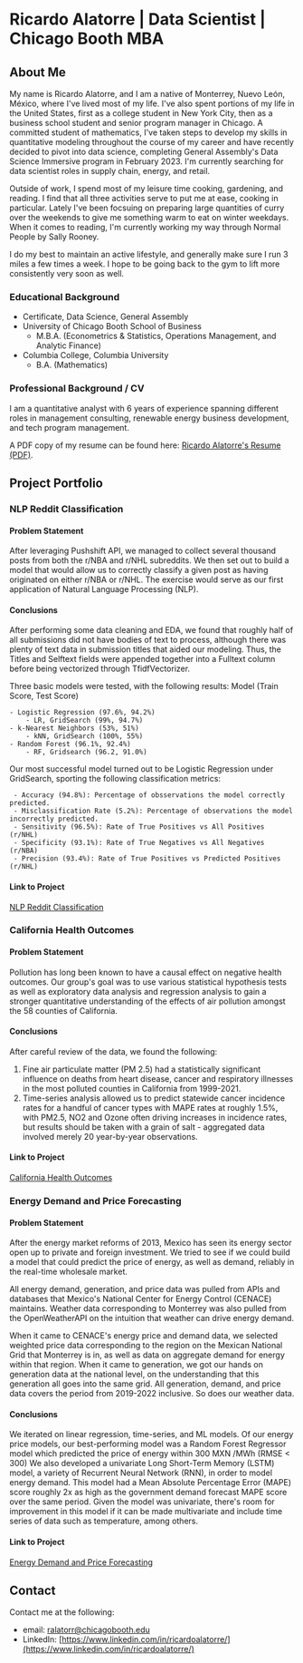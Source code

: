 # Ricardo Alatorre | Data Scientist | Chicago Booth MBA

## About Me

My name is Ricardo Alatorre, and I am a native of Monterrey, Nuevo León, México, where I've lived most of my life. I've also spent portions of my life in the United States, first as a college student in New York City, then as a business school student and senior program manager in Chicago. A committed student of mathematics, I've taken steps to develop my skills in quantitative modeling throughout the course of my career and have recently decided to pivot into data science, completing General Assembly's Data Science Immersive program in February 2023. I'm currently searching for data scientist roles in supply chain, energy, and retail.

Outside of work, I spend most of my leisure time cooking, gardening, and reading. I find that all three activities serve to put me at ease, cooking in particular. Lately I've been focsuing on preparing large quantities of curry over the weekends to give me something warm to eat on winter weekdays. When it comes to reading, I'm currently working my way through Normal People by Sally Rooney.

I do my best to maintain an active lifestyle, and generally make sure I run 3 miles a few times a week. I hope to be going back to the gym to lift more consistently very soon as well.

### Educational Background
- Certificate, Data Science, General Assembly
- University of Chicago Booth School of Business
  - M.B.A. (Econometrics & Statistics, Operations Management, and Analytic Finance)
- Columbia College, Columbia University
  - B.A. (Mathematics)  

### Professional Background / CV

I am a quantitative analyst with 6 years of experience spanning different roles in management consulting, renewable energy business development, and tech program management.

A PDF copy of my resume can be found here: [Ricardo Alatorre's Resume (PDF)](https://github.com/ralatorr/ralatorr.github.io/blob/main/Resume/Ricardo_Alatorre_Resume_2023.pdf).

## Project Portfolio
### NLP Reddit Classification
#### Problem Statement
After leveraging Pushshift API, we managed to collect several thousand posts from both the r/NBA and r/NHL subreddits. We then set out to build a model that would allow us to correctly classify a given post as having originated on either r/NBA or r/NHL. The exercise would serve as our first application of Natural Language Processing (NLP).

#### Conclusions

After performing some data cleaning and EDA, we found that roughly half of all submissions did not have bodies of text to process, although there was plenty of text data in submission titles that aided our modeling. Thus, the Titles and Selftext fields were appended together into a Fulltext column before being vectorized through TfidfVectorizer.

Three basic models were tested, with the following results:
Model (Train Score, Test Score)

    - Logistic Regression (97.6%, 94.2%)
        - LR, GridSearch (99%, 94.7%)
    - k-Nearest Neighbors (53%, 51%)
        - kNN, GridSearch (100%, 55%)
    - Random Forest (96.1%, 92.4%)
        - RF, Gridsearch (96.2, 91.0%)
    
Our most successful model turned out to be Logistic Regression under GridSearch, sporting the following classification metrics:

     - Accuracy (94.8%): Percentage of obsservations the model correctly predicted.
     - Misclassification Rate (5.2%): Percentage of observations the model incorrectly predicted.
     - Sensitivity (96.5%): Rate of True Positives vs All Positives (r/NHL)
     - Specificity (93.1%): Rate of True Negatives vs All Negatives (r/NBA)
     - Precision (93.4%): Rate of True Positives vs Predicted Positives (r/NHL)


#### Link to Project
[NLP Reddit Classification](https://github.com/ralatorr/ralatorr.github.io/tree/main/Reddit_Classification)

### California Health Outcomes
#### Problem Statement
Pollution has long been known to have a causal effect on negative health outcomes. Our group's goal was to use various statistical hypothesis tests as well as exploratory data analysis and regression analysis to gain a stronger quantitative understanding of the effects of air pollution amongst the 58 counties of California.

#### Conclusions

After careful review of the data, we found the following:

1. Fine air particulate matter (PM 2.5)  had a statistically significant influence on deaths from heart disease, cancer and respiratory illnesses in the most polluted counties in California from 1999-2021. 
2. Time-series analysis allowed us to predict statewide cancer incidence rates for a handful of cancer types with MAPE rates at roughly 1.5%, with PM2.5, NO2 and Ozone often driving increases in incidence rates, but results should be taken with a grain of salt - aggregated data involved merely 20 year-by-year observations.

#### Link to Project
[California Health Outcomes](https://github.com/ralatorr/ralatorr.github.io/tree/main/Health_Outcomes)

### Energy Demand and Price Forecasting
#### Problem Statement

After the energy market reforms of 2013, Mexico has seen its energy sector open up to private and foreign investment. We tried to see if we could build a model that could predict the price of energy, as well as demand, reliably in the real-time wholesale market.

All energy demand, generation, and price data was pulled from APIs and databases that Mexico's National Center for Energy Control (CENACE) maintains. Weather data corresponding to Monterrey was also pulled from the OpenWeatherAPI on the intuition that weather can drive energy demand.

When it came to CENACE's energy price and demand data, we selected weighted price data corresponding to the region on the Mexican National Grid that Monterrey is in, as well as data on aggregate demand for energy within that region. When it came to generation, we got our hands on generation data at the national level, on the understanding that this generation all goes into the same grid. All generation, demand, and price data covers the period from 2019-2022 inclusive. So does our weather data. 

#### Conclusions

We iterated on linear regression, time-series, and ML models.
Of our energy price models, our best-performing model was a Random Forest Regressor model which predicted the price of energy within 300 MXN /MWh (RMSE < 300)
We also developed a univariate Long Short-Term Memory (LSTM) model, a variety of Recurrent Neural Network (RNN), in order to model energy demand. This model had a Mean Absolute Percentage Error (MAPE) score roughly 2x as high as the government demand forecast MAPE score over the same period. Given the model was univariate, there's room for improvement in this model if it can be made multivariate and include time series of data such as temperature, among others.

#### Link to Project
[Energy Demand and Price Forecasting](https://github.com/ralatorr/ralatorr.github.io/tree/main/Energy_Forecasting)

## Contact
Contact me at the following:
- email: [ralatorr@chicagobooth.edu](ralatorr@chicagobooth.edu)
- LinkedIn: [https://www.linkedin.com/in/ricardoalatorre/](https://www.linkedin.com/in/ricardoalatorre/)
